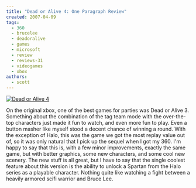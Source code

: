 ```yaml
---
title: "Dead or Alive 4: One Paragraph Review"
created: 2007-04-09
tags:
  - 360
  - brucelee
  - deadoralive
  - games
  - microsoft
  - review
  - reviews-31
  - videogames
  - xbox
authors:
  - scott
---
```


[![Dead or Alive 4](/images/327361209_45d0ac0a54_m.jpg)](http://www.flickr.com/photos/spaceninja/327361209/)

On the original xbox, one of the best games for parties was Dead or Alive 3. Something about the combination of the tag team mode with the over-the-top characters just made it fun to watch, and even more fun to play. Even a button masher like myself stood a decent chance of winning a round. With the exception of Halo, this was the game we got the most replay value out of, so it was only natural that I pick up the sequel when I got my 360. I'm happy to say that this is, with a few minor improvements, exactly the same game, but with better graphics, some new characters, and some cool new scenery. The new stuff is all great, but I have to say that the single coolest feature about this version is the ability to unlock a Spartan from the Halo series as a playable character. Nothing quite like watching a fight between a heavily armored scifi warrior and Bruce Lee.
